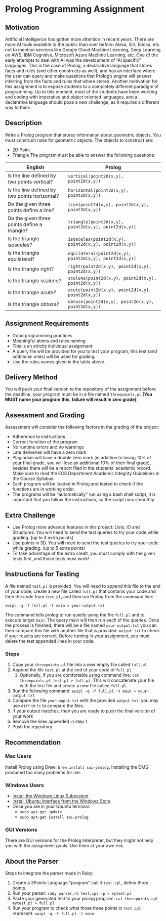 # Prolog Programming Assignment

## Motivation
Artificial Intelligence has gotten more attention in recent years. There are more AI tools available to the public than ever before: Alexa, Siri, Ericka, etc. not to mention services like Google Cloud Machine Learning, Deep Learning on AWS, IBM Cognitive, Microsoft Azure Machine Learning, etc. One of the early attempts to deal with AI was the development of “AI specific” languages. This is the case of Prolog, a declarative language that stores facts and rules (and other constructs as well), and has an interface where the user can query and make questions that Prolog’s engine will answer inferring from the facts and rules that where stored.
Another motivation for this assignment is to expose students to a completely different paradigm of programming. Up to this moment, most of the students have been working and coding with imperative and object oriented languages, and a declarative language should pose a new challenge, as it requires a different way to think.

## Description
Write a Prolog program that stores information about geometric objects. You must construct rules for geometric objects. The objects to construct are:
-	2D Point
-	Triangle
The program must be able to answer the following questions:

English | Prolog
------- | ------
Is the line defined by two points vertical? |	`vertical(point2d(x,y), point2d(x,y))`
Is the line defined by two points horizontal? |	`horizontal(point2d(x,y), point2d(x,y))`
Do the given three points define a line? |	`line(point2d(x,y), point2d(x,y), point2d(x,y))`
Do the given three points define a triangle? | `triangle(point2d(x,y), point2d(x,y), point2d(x,y))`
Is the triangle isosceles? |	`isosceles(point2d(x,y), point2d(x,y), point2d(x,y))`
Is the triangle equilateral? |	`equilateral(point2d(x,y), point2d(x,y), point2d(x,y))`
Is the triangle right? |	`right(point2d(x,y), point2d(x,y), point2d(x,y))`
Is the triangle scalene? |	`scalene(point2d(x,y), point2d(x,y), point2d(x,y))`
Is the triangle acute? |	`acute(point2d(x,y), point2d(x,y), point2d(x,y))`
Is the triangle obtuse?	| `obtuse(point2d(x,y), point2d(x,y), point2d(x,y))`

## Assignment Requirements
-	Good programming practices
  - Meaningful atoms and rules naming
-	This is an strictly individual assignment
-	A query file will be provided for you to test your program, this test (and additional ones) will be used for grading.
-	Use the rules names given in the table above.

## Delivery Method
You will push your final version to the repository of the assignment before the deadline, your program must be in a file named `threepoints.pl`  **[You MUST name your program this, failure will result in zero grade]**

## Assessment and Grading
Assessment will consider the following factors in the grading of the project:
-	Adherence to instructions
-	Correct function of the program
-	No runtime errors and no warnings
-	Late deliveries will have a zero mark
-	Plagiarism will have a double zero mark (in addition to losing 10% of your final grade, you will lose an additional 10% of their final grade), besides there will be a report filed in the students’ academic record. Make sure to read the ECS Department Academic Integrity Guidelines in the Course Syllabus
-	Each program will be loaded in Prolog and tested to check if the functions are in working order.
-	The programs will be “automatically” run using a bash shell script, it is important that you follow the instructions, so the script runs smoothly.

## Extra Challenge
- Use Prolog more advance features in this project: Lists, IO and Structures. You will need to send the test queries to try your code while grading. (up to 3 extra points)
- Use points in 3D. You will need to send the test queries to try your code while grading. (up to 5 extra points)
- To take advantage of the extra credit, you must comply with the given tests first, and those tests must work!

## Instructions for Testing
A file named `test.pl` is provided. You will need to append this file to the end of your code, create a new file called `full.pl` that contanis your code and then the code from `test.pl`, and then run Prolog from the command line:  

`swipl -q -f full.pl -t main > your-output.txt`

The command tells prolog to run quietly using the file `full.pl` and to execute target `main`. The query main will then run each of the queries. Once the process is finished, there will be a file named `your-output.txt` you can then compare this file with another file that is provided: `output.txt` to check if your results are correct. Before turning in your assignment, you must delete the test appended lines in your code.

### Steps
1. Copy your `threepoints.pl` file into a new empty file called `full.pl`
1. Append the file `test.pl` at the end of your code of `full.pl`
   1. Optionally, if you are comfortable using command line: `cat threepoints.pl test.pl > full.pl`. This will concatenate your file with the test file and create a new file called `full.pl`.
1. Run the following command:
    `swipl -q -f full.pl -t main > your-output.txt`
1. Compare the file `your-ouput.txt` with the provided `output.txt`, you may use `diff` or `fc` to compare the files.
1. If your output matches, then you are ready to push the final version of your work
1. Remove the lines appended in step 1
1. Push the repository  

## Recommendation

### Mac Users
Install Prolog using Brew: `brew install swi-prolog`. Installing the DMG produced too many problems for me.

### Windows Users
- [Install the Windows Linux Subsystem](https://docs.microsoft.com/en-us/windows/wsl/install-win10)
- [Install Ubuntu interface from the Windows Store](https://www.microsoft.com/en-us/p/ubuntu-1804-lts/9n9tngvndl3q?rtc=1&activetab=pivot:overviewt)
- Once you are in your Ubuntu terminal:
  - `sudo apt-get update`
  - `sudo apt-get install swi-prolog`

### GUI Versions
There are GUI versions for the Prolog Interpreter, but they might not help you with the assignment goals. Use them at your own risk.

## About the Parser

Steps to integrate the parser made in Ruby:
1. Create a 3Points Language "program" call it `test.cpl`, define three points.
1. Run your parser: `ruby parser.rb test.cpl -p > mytest.pl`
1. Paste your generated test to your prolog program: `cat threepoints.cpl mytest.pl > full.pl`
1. Run your program to check what those three points in `test.cpl` represent: `swipl -q -f full.pl -t main`
